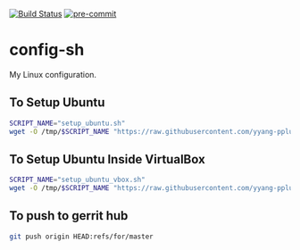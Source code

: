 [![Build Status](https://app.travis-ci.com/yyang-pplus/config-sh.svg?branch=master)](https://app.travis-ci.com/yyang-pplus/config-sh) [![pre-commit](https://img.shields.io/badge/pre--commit-enabled-brightgreen?logo=pre-commit&logoColor=white)](https://github.com/pre-commit/pre-commit)

# config-sh
My Linux configuration.

## To Setup Ubuntu
```bash
SCRIPT_NAME="setup_ubuntu.sh"
wget -O /tmp/$SCRIPT_NAME "https://raw.githubusercontent.com/yyang-pplus/config-sh/master/$SCRIPT_NAME" && bash /tmp/$SCRIPT_NAME

```

## To Setup Ubuntu Inside VirtualBox
```bash
SCRIPT_NAME="setup_ubuntu_vbox.sh"
wget -O /tmp/$SCRIPT_NAME "https://raw.githubusercontent.com/yyang-pplus/config-sh/master/$SCRIPT_NAME" && bash /tmp/$SCRIPT_NAME

```

## To push to gerrit hub
```bash
git push origin HEAD:refs/for/master
```
